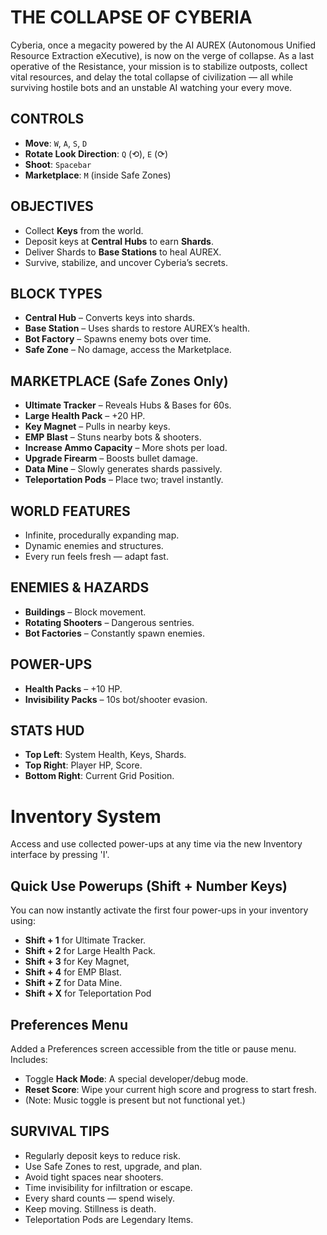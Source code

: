 # THE COLLAPSE OF CYBERIA

Cyberia, once a megacity powered by the AI AUREX (Autonomous Unified Resource Extraction eXecutive), is now on the verge of collapse. As a last operative of the Resistance, your mission is to stabilize outposts, collect vital resources, and delay the total collapse of civilization — all while surviving hostile bots and an unstable AI watching your every move.

## CONTROLS

- **Move**: `W`, `A`, `S`, `D`
- **Rotate Look Direction**: `Q` (⟲), `E` (⟳)
- **Shoot**: `Spacebar`
- **Marketplace**: `M` (inside Safe Zones)

## OBJECTIVES

- Collect **Keys** from the world.
- Deposit keys at **Central Hubs** to earn **Shards**.
- Deliver Shards to **Base Stations** to heal AUREX.
- Survive, stabilize, and uncover Cyberia’s secrets.

## BLOCK TYPES

- **Central Hub** – Converts keys into shards.
- **Base Station** – Uses shards to restore AUREX’s health.
- **Bot Factory** – Spawns enemy bots over time.
- **Safe Zone** – No damage, access the Marketplace.

## MARKETPLACE (Safe Zones Only)

- **Ultimate Tracker** – Reveals Hubs & Bases for 60s.
- **Large Health Pack** – +20 HP.
- **Key Magnet** – Pulls in nearby keys.
- **EMP Blast** – Stuns nearby bots & shooters.
- **Increase Ammo Capacity** – More shots per load.
- **Upgrade Firearm** – Boosts bullet damage.
- **Data Mine** – Slowly generates shards passively.
- **Teleportation Pods** – Place two; travel instantly.

## WORLD FEATURES

- Infinite, procedurally expanding map.
- Dynamic enemies and structures.
- Every run feels fresh — adapt fast.

## ENEMIES & HAZARDS

- **Buildings** – Block movement.
- **Rotating Shooters** – Dangerous sentries.
- **Bot Factories** – Constantly spawn enemies.

## POWER-UPS

- **Health Packs** – +10 HP.
- **Invisibility Packs** – 10s bot/shooter evasion.

## STATS HUD

- **Top Left**: System Health, Keys, Shards.
- **Top Right**: Player HP, Score.
- **Bottom Right**: Current Grid Position.
# Inventory System
Access and use collected power-ups at any time via the new Inventory interface by pressing 'I'.

## Quick Use Powerups (Shift + Number Keys)
You can now instantly activate the first four power-ups in your inventory using:
- **Shift + 1** for Ultimate Tracker.
- **Shift + 2** for Large Health Pack.
- **Shift + 3** for Key Magnet,
- **Shift + 4** for EMP Blast.
- **Shift + Z** for Data Mine.
- **Shift + X** for Teleportation Pod


## Preferences Menu
Added a Preferences screen accessible from the title or pause menu. Includes:
- Toggle **Hack Mode**: A special developer/debug mode.
- **Reset Score**: Wipe your current high score and progress to start fresh.
- (Note: Music toggle is present but not functional yet.)

## SURVIVAL TIPS

- Regularly deposit keys to reduce risk.
- Use Safe Zones to rest, upgrade, and plan.
- Avoid tight spaces near shooters.
- Time invisibility for infiltration or escape.
- Every shard counts — spend wisely.
- Keep moving. Stillness is death.
- Teleportation Pods are Legendary Items.
